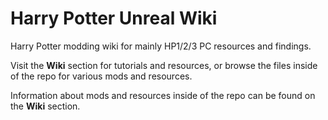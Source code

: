 # Harry Potter Unreal Wiki
Harry Potter modding wiki for mainly HP1/2/3 PC resources and findings.

Visit the **Wiki** section for tutorials and resources, or browse the files inside of the repo for various mods and resources.

Information about mods and resources inside of the repo can be found on the **Wiki** section. 
